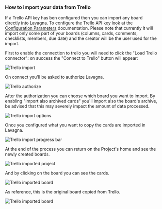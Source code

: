 ### How to import your data from Trello


If a Trello API key has ben configured then you can import any board directly into Lavagna.
To configure the Trello API key look at the <a href="{{relativeRootPath}}/03-configuration-and-administration/03-01-config-parameters.html">Configuration Parameters</a> documentation.
Please note that currently it will import only some part of your boards (columns, cards, comments, checklists, members, due date) and the creator will be the user used for the import.

First to enable the connection to trello you will need to click the "Load Trello connector": on success the "Connect to Trello" button will appear:

<img class="pure-img" src="{{relativeRootPath}}/images/en/c04_trello_import.png" alt="Trello import">

On connect you'll be asked to authorize Lavagna.

<img class="pure-img" src="{{relativeRootPath}}/images/en/c04_trello_authorize.png" alt="Trello authorize">

After the authorization you can choose which board you want to import.
By enabling "Import also archived cards" you'll import also the board's archive, be advised that this may severely impact the amount of data processed.

<img class="pure-img" src="{{relativeRootPath}}/images/en/c04_trello_import_options.png" alt="Trello import options">

Once you configured what you want to copy the cards are imported in Lavagna.

<img class="pure-img" src="{{relativeRootPath}}/images/en/c04_trello_progress.png" alt="Trello import progress bar">

At the end of the process you can return on the Project's home and see the newly created boards.

<img class="pure-img" src="{{relativeRootPath}}/images/en/c04_trello_done_project.png" alt="Trello imported project">

And by clicking on the board you can see the cards.

<img class="pure-img" src="{{relativeRootPath}}/images/en/c04_trello_done_board.png" alt="Trello imported board">

As reference, this is the original board copied from Trello.

<img class="pure-img" src="{{relativeRootPath}}/images/en/c04_trello_original_board.png" alt="Trello imported board">
